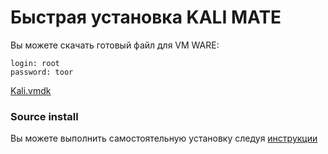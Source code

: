 # Быстрая установка KALI MATE

Вы можете скачать готовый файл для VM WARE:

```
login: root
password: toor
```

[Kali.vmdk](https://drive.google.com/file/d/1NlBK7YN4ug6hbkCnADVkbjXxwplHlJrh/view?usp=sharing)


### Source install 
Вы можете выполнить самостоятельную установку следуя [инструкции](https://github.com/tviks/spotlightkali/blob/master/install.txt)
	
